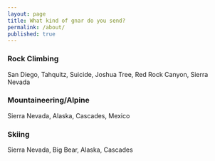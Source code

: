 ```yaml
---
layout: page
title: What kind of gnar do you send?
permalink: /about/
published: true
---
```


### Rock Climbing

San Diego, Tahquitz, Suicide, Joshua Tree, Red Rock Canyon, Sierra Nevada

### Mountaineering/Alpine

Sierra Nevada, Alaska, Cascades, Mexico

### Skiing

Sierra Nevada, Big Bear, Alaska, Cascades
